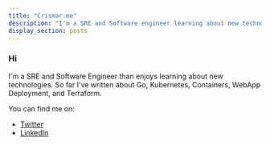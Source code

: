 ```yaml
---
title: "Crismar.me"
description: "I'm a SRE and Software engineer learning about new technologies"
display_section: posts
---
```


### Hi

I'm a SRE and Software Engineer than enjoys learning about new technologies. So far I've written about Go, Kubernetes, Containers, WebApp Deployment, and Terraform.

You can find me on:

* [Twitter](https://www.twitter.com/CrismarMoz)
* [LinkedIn](https://www.linkedin.com/in/crismarmoz/)
